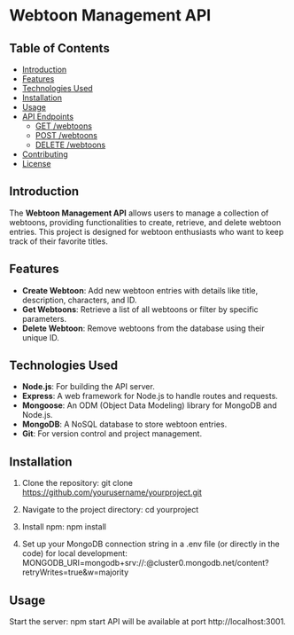 # Webtoon Management API

## Table of Contents
- [Introduction](#introduction)
- [Features](#features)
- [Technologies Used](#technologies-used)
- [Installation](#installation)
- [Usage](#usage)
- [API Endpoints](#api-endpoints)
  - [GET /webtoons](#get-webtoons)
  - [POST /webtoons](#post-webtoons)
  - [DELETE /webtoons](#delete-webtoons)
- [Contributing](#contributing)
- [License](#license)

## Introduction
The **Webtoon Management API** allows users to manage a collection of webtoons, providing functionalities to create, retrieve, and delete webtoon entries. This project is designed for webtoon enthusiasts who want to keep track of their favorite titles.

## Features
- **Create Webtoon**: Add new webtoon entries with details like title, description, characters, and ID.
- **Get Webtoons**: Retrieve a list of all webtoons or filter by specific parameters.
- **Delete Webtoon**: Remove webtoons from the database using their unique ID.

## Technologies Used
- **Node.js**: For building the API server.
- **Express**: A web framework for Node.js to handle routes and requests.
- **Mongoose**: An ODM (Object Data Modeling) library for MongoDB and Node.js.
- **MongoDB**: A NoSQL database to store webtoon entries.
- **Git**: For version control and project management.

## Installation
1. Clone the repository:
   git clone https://github.com/yourusername/yourproject.git
   
2. Navigate to the project directory:
   cd yourproject

3. Install npm: npm install

4. Set up your MongoDB connection string in a .env file (or directly in the code) for local development:
  MONGODB_URI=mongodb+srv://<username>:<password>@cluster0.mongodb.net/content?retryWrites=true&w=majority

## Usage
Start the server: npm start
API will be available at port http://localhost:3001.

